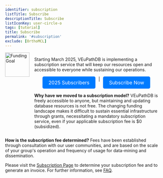 ```yaml
---
identifier: subscription
listTitle: Subscribe
descriptionTitle: Subscribe
listIconKey: user-circle-o
tags: [tutorial]
title: Subscribe
permalink: '#subscription'
exclude: [OrthoMCL]
---
```

<style>
p.indent {
    margin-left: 3em;
}

.survey-link {
    display: flex;            /* use flex for alignment */
    flex-wrap: wrap;          /* allow buttons to wrap on small screens */
    justify-content: center;  /* center buttons horizontally */
    gap: 10px;                /* spacing between buttons */
    margin-top: 5px;
}

.survey-link a {
    background-color: #007BFF;
    color: white;
    padding: 10px 20px;
    text-decoration: none;
    border-radius: 5px;
    font-size: 16px;
    display: inline-block;    /* ensure padding works correctly */
}

/* Optional: slightly smaller buttons on very small screens */
@media (max-width: 480px) {
    .survey-link a {
        padding: 8px 16px;
        font-size: 14px;
    }
}
</style>


<div style="display: flex; align-items: flex-start; gap: 16px;">
  <!-- Thermometer image -->
  <img 
    src="{{ "/assets/images/resources_tools/thermometer.png" | absolute_url }}" 
    alt="Funding Goal" 
    style="width:80px; height:auto;"
  >

  <!-- Content beside thermometer -->
  <div>
    <p>
      Starting March 2025, VEuPathDB is implementing a subscription service that will keep our resources open and accessible to everyone while sustaining our operations.
    </p>

 <div class="survey-link" style="margin: 8px 0;">
      <a href="/a/app/static-content/subscribers.html" target="_blank">2025 Subscribers</a> |
      <a href="/a/app/static-content/subscriptions.html" target="_blank">Subscribe Now</a>
 </div>

 <p>
      <b>Why have we moved to a subscription model?</b> VEuPathDB is freely accessible to anyone, but maintaining and updating database resources is not free. The changing funding landscape makes it difficult to sustain essential infrastructure through grants, necessitating a mandatory subscription service, even if your applicable subscription fee is $0 (subsidized).
 </p>
  </div>
</div>


<b>How is the subscription fee determined?</b> Fees have been established through consultation with our user communities, and are based on the scale of your group's operation and frequency of usage for data-mining and dissemination.

Please visit the <a href="/a/app/static-content/subscriptions.html">Subscription Page</a> to determine your subscription fee and to generate an invoice.  For further information, see <a href="/a/app/static-content/faq.html">FAQ</a>.

<!-- Your support is invaluable for keeping the VEuPathDB resources alive. Please <a href="https://qa.plasmodb.org/plasmo.b69/app/static-content/why-subscribe.html">visit this page</a> to learn more about how VEuPathDB contributes to the biomedical community and why your support is crucial! -->



   

